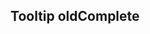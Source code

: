 <h2>Tooltip old<span class="status complete">Complete</span></h2>
<style>
#tooltip-link .sample{
	padding-top:60px;
}
</style>
